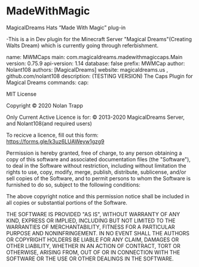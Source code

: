 # MadeWithMagic
MagicalDreams Hats “Made With Magic” plug-in

-This is a in Dev plugin for the Minecraft Server "Magical Dreams"(Creating Walts Dream) which is currently going through referbishment.


name: MWMCaps
main: com.magicaldreams.madewithmagiccaps.Main
version: 0.75.9
api-version: 1.14
database: false
prefix: MWMCap
author: Nolant108
authors: [MagicalDreams]
website: magicaldreams.us , github.com/nolant108
description: (TESTING VERSION) The Caps Plugin for Magical Dreams
commands:
  cap:



MIT License

Copyright © 2020 Nolan Trapp

Only Current Active Licence is for: © 2013-2020 MagicalDreams Server, and Nolant108(and required users)

To recicve a licence, fill out this form:  https://forms.gle/k3uz6LUAWeyw1gzg9

Permission is hereby granted, free of charge, to any person obtaining a copy
of this software and associated documentation files (the "Software"), to deal
in the Software without restriction, including without limitation the rights
to use, copy, modify, merge, publish, distribute, sublicense, and/or sell
copies of the Software, and to permit persons to whom the Software is
furnished to do so, subject to the following conditions:

The above copyright notice and this permission notice shall be included in all
copies or substantial portions of the Software.

THE SOFTWARE IS PROVIDED "AS IS", WITHOUT WARRANTY OF ANY KIND, EXPRESS OR
IMPLIED, INCLUDING BUT NOT LIMITED TO THE WARRANTIES OF MERCHANTABILITY,
FITNESS FOR A PARTICULAR PURPOSE AND NONINFRINGEMENT. IN NO EVENT SHALL THE
AUTHORS OR COPYRIGHT HOLDERS BE LIABLE FOR ANY CLAIM, DAMAGES OR OTHER
LIABILITY, WHETHER IN AN ACTION OF CONTRACT, TORT OR OTHERWISE, ARISING FROM,
OUT OF OR IN CONNECTION WITH THE SOFTWARE OR THE USE OR OTHER DEALINGS IN THE
SOFTWARE.
 
